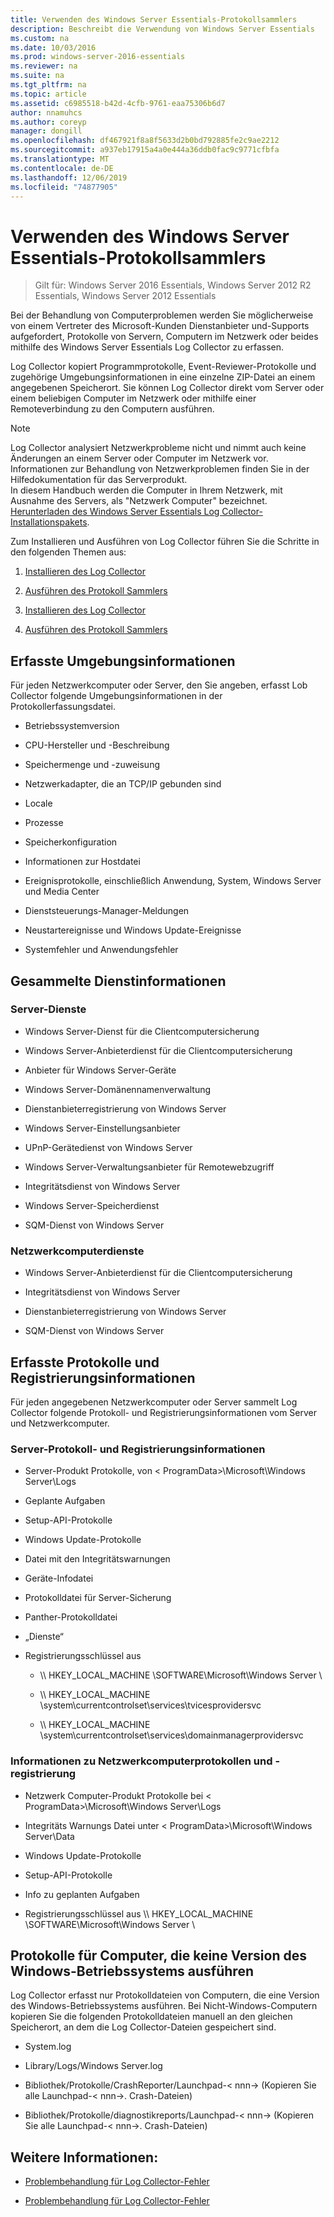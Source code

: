 ```yaml
---
title: Verwenden des Windows Server Essentials-Protokollsammlers
description: Beschreibt die Verwendung von Windows Server Essentials
ms.custom: na
ms.date: 10/03/2016
ms.prod: windows-server-2016-essentials
ms.reviewer: na
ms.suite: na
ms.tgt_pltfrm: na
ms.topic: article
ms.assetid: c6985518-b42d-4cfb-9761-eaa75306b6d7
author: nnamuhcs
ms.author: coreyp
manager: dongill
ms.openlocfilehash: df467921f8a8f5633d2b0bd792885fe2c9ae2212
ms.sourcegitcommit: a937eb17915a4a0e444a36ddb0fac9c9771cfbfa
ms.translationtype: MT
ms.contentlocale: de-DE
ms.lasthandoff: 12/06/2019
ms.locfileid: "74877905"
---
```

# <a name="use-the-windows-server-essentials-log-collector"></a>Verwenden des Windows Server Essentials-Protokollsammlers

>Gilt für: Windows Server 2016 Essentials, Windows Server 2012 R2 Essentials, Windows Server 2012 Essentials

Bei der Behandlung von Computerproblemen werden Sie möglicherweise von einem Vertreter des Microsoft-Kunden Dienstanbieter und-Supports aufgefordert, Protokolle von Servern, Computern im Netzwerk oder beides mithilfe des Windows Server Essentials Log Collector zu erfassen.  
  
 Log Collector kopiert Programmprotokolle, Event-Reviewer-Protokolle und zugehörige Umgebungsinformationen in eine einzelne ZIP-Datei an einem angegebenen Speicherort. Sie können Log Collector direkt vom Server oder einem beliebigen Computer im Netzwerk oder mithilfe einer Remoteverbindung zu den Computern ausführen.  
  
> [!NOTE]
>Log Collector analysiert Netzwerkprobleme nicht und nimmt auch keine Änderungen an einem Server oder Computer im Netzwerk vor. Informationen zur Behandlung von Netzwerkproblemen finden Sie in der Hilfedokumentation für das Serverprodukt.  
>In diesem Handbuch werden die Computer in Ihrem Netzwerk, mit Ausnahme des Servers, als "Netzwerk Computer" bezeichnet.  
>[Herunterladen des Windows Server Essentials Log Collector-Installationspakets](https://www.microsoft.com/download/details.aspx?id=34821).  
  
 Zum Installieren und Ausführen von Log Collector führen Sie die Schritte in den folgenden Themen aus:  
  

1. [Installieren des Log Collector](Install-the-Windows-Server-Essentials-Log-Collector.md)  
  
2. [Ausführen des Protokoll Sammlers](Run-the-Windows-Server-Essentials-Log-Collector.md)  

3. [Installieren des Log Collector](../support/Install-the-Windows-Server-Essentials-Log-Collector.md)  
  
4. [Ausführen des Protokoll Sammlers](../support/Run-the-Windows-Server-Essentials-Log-Collector.md)  


## <a name="environment-information-collected"></a>Erfasste Umgebungsinformationen  
 Für jeden Netzwerkcomputer oder Server, den Sie angeben, erfasst Lob Collector folgende Umgebungsinformationen in der Protokollerfassungsdatei.  
  
-   Betriebssystemversion  
  
-   CPU-Hersteller und -Beschreibung  
  
-   Speichermenge und -zuweisung  
  
-   Netzwerkadapter, die an TCP/IP gebunden sind  
  
-   Locale  
  
-   Prozesse  
  
-   Speicherkonfiguration  
  
-   Informationen zur Hostdatei  
  
-   Ereignisprotokolle, einschließlich Anwendung, System, Windows Server und Media Center  
  
-   Dienststeuerungs-Manager-Meldungen  
  
-   Neustartereignisse und Windows Update-Ereignisse  
  
-   Systemfehler und Anwendungsfehler  
  
## <a name="services-information-collected"></a>Gesammelte Dienstinformationen  
  
### <a name="server-services"></a>Server-Dienste  
  
-   Windows Server-Dienst für die Clientcomputersicherung  
  
-   Windows Server-Anbieterdienst für die Clientcomputersicherung  
  
-   Anbieter für Windows Server-Geräte  
  
-   Windows Server-Domänennamenverwaltung  
  
-   Dienstanbieterregistrierung von Windows Server  
  
-   Windows Server-Einstellungsanbieter  
  
-   UPnP-Gerätedienst von Windows Server  
  
-   Windows Server-Verwaltungsanbieter für Remotewebzugriff  
  
-   Integritätsdienst von Windows Server  
  
-   Windows Server-Speicherdienst  
  
-   SQM-Dienst von Windows Server  
  
### <a name="network-computer-services"></a>Netzwerkcomputerdienste  
  
-   Windows Server-Anbieterdienst für die Clientcomputersicherung  
  
-   Integritätsdienst von Windows Server  
  
-   Dienstanbieterregistrierung von Windows Server  
  
-   SQM-Dienst von Windows Server  
  
## <a name="logs-and-registry-information-collected"></a>Erfasste Protokolle und Registrierungsinformationen  
 Für jeden angegebenen Netzwerkcomputer oder Server sammelt Log Collector folgende Protokoll- und Registrierungsinformationen vom Server und Netzwerkcomputer.  
  
### <a name="server-logs-and-registry-information"></a>Server-Protokoll- und Registrierungsinformationen  
  
-   Server-Produkt Protokolle, von < ProgramData\>\Microsoft\Windows Server\Logs  
  
-   Geplante Aufgaben  
  
-   Setup-API-Protokolle  
  
-   Windows Update-Protokolle  
  
-   Datei mit den Integritätswarnungen  
  
-   Geräte-Infodatei  
  
-   Protokolldatei für Server-Sicherung  
  
-   Panther-Protokolldatei  
  
-   „Dienste“  
  
-   Registrierungsschlüssel aus  
  
    -   \\\ HKEY_LOCAL_MACHINE \SOFTWARE\Microsoft\Windows Server \  
  
    -   \\\ HKEY_LOCAL_MACHINE \system\currentcontrolset\services\tvicesprovidersvc  
  
    -   \\\ HKEY_LOCAL_MACHINE \system\currentcontrolset\services\domainmanagerprovidersvc  
  
### <a name="network-computer-logs-and-registry-information"></a>Informationen zu Netzwerkcomputerprotokollen und -registrierung  
  
-   Netzwerk Computer-Produkt Protokolle bei < ProgramData\>\Microsoft\Windows Server\Logs  
  
-   Integritäts Warnungs Datei unter < ProgramData\>\Microsoft\Windows Server\Data  
  
-   Windows Update-Protokolle  
  
-   Setup-API-Protokolle  
  
-   Info zu geplanten Aufgaben  
  
-   Registrierungsschlüssel aus \\\ HKEY_LOCAL_MACHINE \SOFTWARE\Microsoft\Windows Server \  
  
## <a name="logs-for-computers-that-do-not-run-a-version-of-the-windows-operating-system"></a>Protokolle für Computer, die keine Version des Windows-Betriebssystems ausführen  
 Log Collector erfasst nur Protokolldateien von Computern, die eine Version des Windows-Betriebssystems ausführen. Bei Nicht-Windows-Computern kopieren Sie die folgenden Protokolldateien manuell an den gleichen Speicherort, an dem die Log Collector-Dateien gespeichert sind.  
  
-   System.log  
  
-   Library/Logs/Windows Server.log  
  
-   Bibliothek/Protokolle/CrashReporter/Launchpad-< nnn-\> (Kopieren Sie alle Launchpad-< nnn-\>. Crash-Dateien)  
  
-   Bibliothek/Protokolle/diagnostikreports/Launchpad-< nnn-\> (Kopieren Sie alle Launchpad-< nnn-\>. Crash-Dateien)  
  
## <a name="see-also"></a>Weitere Informationen:  
  

-   [Problembehandlung für Log Collector-Fehler](Troubleshoot-Windows-Server-Essentials-Log-Collector-Errors.md)

-   [Problembehandlung für Log Collector-Fehler](../support/Troubleshoot-Windows-Server-Essentials-Log-Collector-Errors.md)

